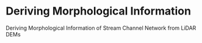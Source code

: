 # Deriving Morphological Information
Deriving Morphological Information of Stream Channel Network from LiDAR DEMs
